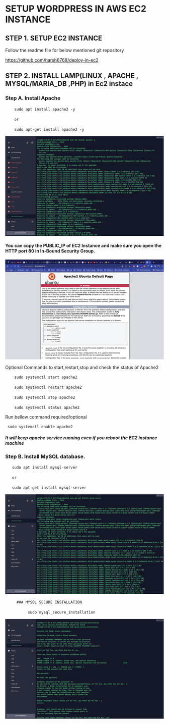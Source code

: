 # SETUP WORDPRESS IN AWS EC2 INSTANCE


## STEP 1. SETUP EC2 INSTANCE

Follow the readme file for below mentioned git repository 

https://github.com/harsh6768/deploy-in-ec2

## STEP 2. INSTALL LAMP(LINUX , APACHE , MYSQL/MARIA_DB ,PHP) in Ec2 instace

   
   ### Step A. Install Apache
   
        sudo apt install apache2 -y 
        
        or 
        
        sudo apt-get install apache2 -y 
  
  
<img src="https://github.com/harsh6768/setup-wordpresss-ec2/blob/main/Screenshots/Screenshot%202022-01-21%20at%204.49.38%20PM.png"/>


  #### You can copy the PUBLIC_IP of EC2 Instance  and make sure you open the HTTP port 80 in In-Bound Security Group.
        
<img src="https://github.com/harsh6768/setup-wordpresss-ec2/blob/main/Screenshots/Screenshot%202022-01-21%20at%206.07.25%20PM.png"/>  

  
  Optional Commands to start,restart,stop and check the status of Apache2
  
        sudo systemctl start apache2
        
        sudo systemctl restart apache2
        
        sudo systemctl stop apache2
        
        sudo systemctl status apache2
  
  Run bellow command required/optional 
  
     sudo systemctl enable apache2
      
 
 ##### It will keep apache service running even if you reboot the EC2 instance machine
  
  
       
  ### Step B. Install MySQL database.
  
  
       sudo apt install mysql-server
       
       or 
       
       sudo apt-get install mysql-server
        
     
 <img src="https://github.com/harsh6768/setup-wordpresss-ec2/blob/main/Screenshots/Screenshot%202022-01-21%20at%205.26.16%20PM.png"/>
          
          
          
         ### MYSQL SECURE INSTALLATION
         
              sudo mysql_secure_installation
              
 
 <img src="https://github.com/harsh6768/setup-wordpresss-ec2/blob/main/Screenshots/Screenshot%202022-01-21%20at%206.36.13%20PM.png"/>
       
